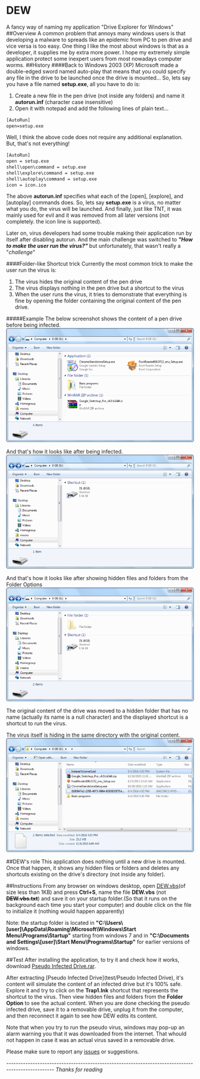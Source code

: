 # DEW
A fancy way of naming my application "Drive Explorer for Windows"
##Overview
A common problem that annoys many windows users is that developing a malware to spreads like an epidemic from PC to pen drive and vice versa is too easy. One thing I like the most about windows is that as a developer, it supplies me by extra more power.
I hope my extremely simple application protect some inexpert users from most nowadays computer worms.
##History
####Back to Windows 2003 (XP)
Microsoft made a double-edged sword named auto-play that means that you could specify any file in the drive to be launched once the drive is mounted... So, lets say you have a file named **setup.exe**, all you have to do is:
 1. Create a new file in the pen drive (not inside any folders) and name it **autorun.inf** (character case insensitive)
 2. Open it with notepad and add the following lines of plain text...
```
[AutoRun]
open=setup.exe
```

Well, I think the above code does not require any additional explanation. But, that's not everything!
```
[AutoRun]
open = setup.exe 
shell\open\command = setup.exe 
shell\explore\command = setup.exe 
shell\autoplay\command = setup.exe 
icon = icon.ico
```
The above **autorun.inf** specifies what each of the [open], [explore], and  [autoplay] commands does. So, lets say **setup.exe** is a virus, no matter what you do, the virus will be launched. And finally, just like TNT, it was mainly used for evil and it was removed from all later versions (not completely. the icon line is supported).

Later on, virus developers had some trouble making their application run by itself after disabling autorun. And the main challenge was switched to ***"How to make the user run the virus?"*** but unfortunately, that wasn't really a "*challenge*"

####Folder-like Shortcut trick
Currently the most common trick to make the user run the virus is:
 1. The virus hides the original content of the pen drive
 2. The virus displays nothing in the pen drive but a shortcut to the virus
 3. When the user runs the virus, it tries to demonstrate that everything is fine by opening the folder containing the original content of the pen drive.
 
#####Example
The below screenshot shows the content of a pen drive before being infected.
![screenshot of a pin-drive](README/2016-11-06_06h39_18.png)

And that's how it looks like after being infected.
![screenshot of infercted drive](README/2016-11-06_06h55_16.png)

And that's how it looks like after showing hidden files and folders from the Folder Options
![screenshot of infected drive after showing hiden files and folders](README/2016-11-06_06h56_13.png)


The original content of the drive was moved to a hidden folder that has no name (actually its name is a null character) and the displayed shortcut is a shortcut to run the virus.

The virus itself is hiding in the same directory with the original content.
![screenshot of the content of the hidden folder](README/2016-11-06_06h56_42.png)




##DEW's role
This application does nothing until a new drive is mounted. Once that happen, it shows any hidden files or folders and deletes any shortcuts existing on the drive's directory (not inside any folder).


##Instructions
From any browser on windows desktop, open [DEW.vbs](https://raw.githubusercontent.com/meena-hanna/DEW/master/DEW.vbs)(of size less than 1KB) and press **Ctrl+S**, name the file **DEW.vbs** (not ~~**DEW.vbs.txt**~~) and save it on your startup folder.(So that it runs on the background each time you start your computer) and double click on the file to initialize it (nothing would happen apparently)

Note: the startup folder is located in **"C:\Users\\[user]\AppData\Roaming\Microsoft\Windows\Start Menu\Programs\Startup"** starting from windows 7 and in **"C:\Documents and Settings\\[user]\Start Menu\Programs\Startup"**  for earlier versions of windows.

##Test
After installing the application, to try it and check how it works, download [Pseudo Infected Drive.rar](https://github.com/meena-hanna/DEW/raw/master/test/Pseudo%20Infected%20Drive.rar).

After extracting [Pseudo Infected Drive](test/Pseudo Infected Drive), it's content will simulate the content of an infected drive but it's 100% safe. Explore it and try to click on the **Trap1.lnk** shortcut that represents the shortcut to the virus. Then view hidden files and folders from the **Folder Option** to see the actual content.
When you are done checking the pseudo infected drive, save it to a removable drive, unplug it from the computer, and then reconnect it again to see how DEW edits its content.

Note that when you try to run the pseudo virus, windows may pop-up an alarm warning you that it was downloaded from the internet. That whould not happen in case it was an actual virus saved in a removable drive.

Please make sure to report any [issues](https://github.com/meena-hanna/DEW/issues) or suggestions.

-------------------------------------------------------------------------------------------------- *Thanks for reading*
